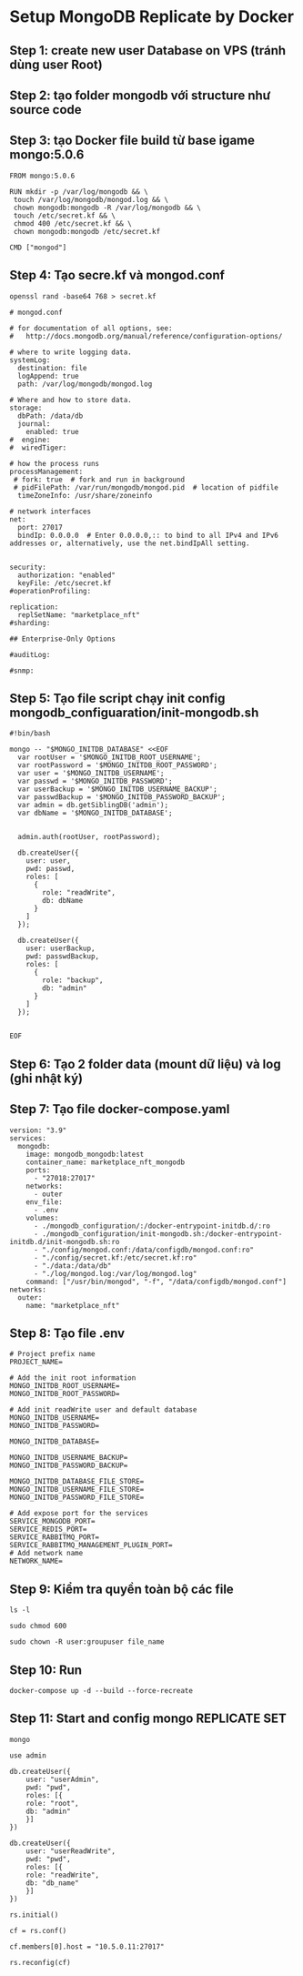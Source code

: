 # Setup MongoDB Replicate by Docker

## Step 1: create new user Database on VPS (tránh dùng user Root)

## Step 2: tạo folder mongodb với structure như source code



## Step 3: tạo Docker file build từ base igame mongo:5.0.6
```
FROM mongo:5.0.6

RUN mkdir -p /var/log/mongodb && \
 touch /var/log/mongodb/mongod.log && \
 chown mongodb:mongodb -R /var/log/mongodb && \
 touch /etc/secret.kf && \
 chmod 400 /etc/secret.kf && \
 chown mongodb:mongodb /etc/secret.kf 

CMD ["mongod"]
```

## Step 4: Tạo secre.kf và mongod.conf
```
openssl rand -base64 768 > secret.kf
```

```
# mongod.conf

# for documentation of all options, see:
#   http://docs.mongodb.org/manual/reference/configuration-options/

# where to write logging data.
systemLog:
  destination: file
  logAppend: true
  path: /var/log/mongodb/mongod.log

# Where and how to store data.
storage:
  dbPath: /data/db
  journal:
    enabled: true
#  engine:
#  wiredTiger:

# how the process runs
processManagement:
 # fork: true  # fork and run in background
 # pidFilePath: /var/run/mongodb/mongod.pid  # location of pidfile
  timeZoneInfo: /usr/share/zoneinfo

# network interfaces
net:
  port: 27017
  bindIp: 0.0.0.0  # Enter 0.0.0.0,:: to bind to all IPv4 and IPv6 addresses or, alternatively, use the net.bindIpAll setting.


security:
  authorization: "enabled"
  keyFile: /etc/secret.kf
#operationProfiling:

replication:
  replSetName: "marketplace_nft"
#sharding:

## Enterprise-Only Options

#auditLog:

#snmp:
```

## Step 5: Tạo file script chạy init config mongodb_configuaration/init-mongodb.sh

```
#!bin/bash

mongo -- "$MONGO_INITDB_DATABASE" <<EOF
  var rootUser = '$MONGO_INITDB_ROOT_USERNAME';
  var rootPassword = '$MONGO_INITDB_ROOT_PASSWORD';
  var user = '$MONGO_INITDB_USERNAME';
  var passwd = '$MONGO_INITDB_PASSWORD';
  var userBackup = '$MONGO_INITDB_USERNAME_BACKUP';
  var passwdBackup = '$MONGO_INITDB_PASSWORD_BACKUP';
  var admin = db.getSiblingDB('admin');
  var dbName = '$MONGO_INITDB_DATABASE';


  admin.auth(rootUser, rootPassword);

  db.createUser({
    user: user,
    pwd: passwd,
    roles: [
      {
        role: "readWrite",
        db: dbName
      }
    ]
  });

  db.createUser({
    user: userBackup,
    pwd: passwdBackup,
    roles: [
      {
        role: "backup",
        db: "admin"
      }
    ]
  });


EOF
```

## Step 6: Tạo 2 folder data (mount dữ liệu) và log (ghi nhật ký)

## Step 7: Tạo file docker-compose.yaml
```
version: "3.9"
services:
  mongodb:
    image: mongodb_mongodb:latest
    container_name: marketplace_nft_mongodb
    ports:
      - "27018:27017"
    networks:
      - outer
    env_file:
      - .env
    volumes:
      - ./mongodb_configuration/:/docker-entrypoint-initdb.d/:ro
      - ./mongodb_configuration/init-mongodb.sh:/docker-entrypoint-initdb.d/init-mongodb.sh:ro
      - "./config/mongod.conf:/data/configdb/mongod.conf:ro"
      - "./config/secret.kf:/etc/secret.kf:ro"
      - "./data:/data/db"
      - "./log/mongod.log:/var/log/mongod.log"
    command: ["/usr/bin/mongod", "-f", "/data/configdb/mongod.conf"]
networks:
  outer:
    name: "marketplace_nft"
```
## Step 8: Tạo file .env
```
# Project prefix name
PROJECT_NAME=

# Add the init root information
MONGO_INITDB_ROOT_USERNAME=
MONGO_INITDB_ROOT_PASSWORD=

# Add init readWrite user and default database
MONGO_INITDB_USERNAME=
MONGO_INITDB_PASSWORD=

MONGO_INITDB_DATABASE=

MONGO_INITDB_USERNAME_BACKUP=
MONGO_INITDB_PASSWORD_BACKUP=

MONGO_INITDB_DATABASE_FILE_STORE=
MONGO_INITDB_USERNAME_FILE_STORE=
MONGO_INITDB_PASSWORD_FILE_STORE=

# Add expose port for the services
SERVICE_MONGODB_PORT=
SERVICE_REDIS_PORT=
SERVICE_RABBITMQ_PORT=
SERVICE_RABBITMQ_MANAGEMENT_PLUGIN_PORT=
# Add network name
NETWORK_NAME=
```

## Step 9: Kiểm tra quyền toàn bộ các file
```
ls -l

sudo chmod 600

sudo chown -R user:groupuser file_name
```

## Step 10: Run 
```docker-compose up -d --build --force-recreate```

## Step 11: Start and config mongo REPLICATE SET
```
mongo

use admin

db.createUser({ 
    user: "userAdmin",
    pwd: "pwd",
    roles: [{
    role: "root",
    db: "admin"
    }]
})

db.createUser({ 
    user: "userReadWrite",
    pwd: "pwd",
    roles: [{
    role: "readWrite",
    db: "db_name"
    }]
})

rs.initial()

cf = rs.conf()

cf.members[0].host = "10.5.0.11:27017"

rs.reconfig(cf)
```
